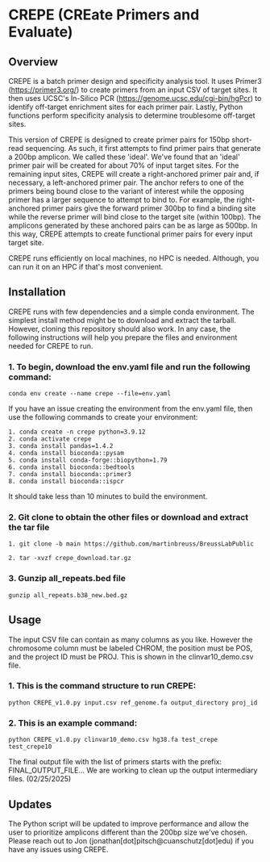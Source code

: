 # CREPE (CREate Primers and Evaluate)

## Overview

CREPE is a batch primer design and specificity analysis tool. It uses Primer3 (https://primer3.org/) to create primers from an input CSV of target sites. It then uses UCSC's In-Silico PCR (https://genome.ucsc.edu/cgi-bin/hgPcr) to identify off-target enrichment sites for each primer pair. Lastly, Python functions perform specificity analysis to determine troublesome off-target sites. 

This version of CREPE is designed to create primer pairs for 150bp short-read sequencing. As such, it first attempts to find primer pairs that generate a 200bp amplicon. We called these 'ideal'. We've found that an 'ideal' primer pair will be created for about 70% of input target sites. For the remaining input sites, CREPE will create a right-anchored primer pair and, if necessary, a left-anchored primer pair. The anchor refers to one of the primers being bound close to the variant of interest while the opposing primer has a larger sequence to attempt to bind to. For example, the right-anchored primer pairs give the forward primer 300bp to find a binding site while the reverse primer will bind close to the target site (within 100bp). The amplicons generated by these anchored pairs can be as large as 500bp. In this way, CREPE attempts to create functional primer pairs for every input target site. 

CREPE runs efficiently on local machines, no HPC is needed. Although, you can run it on an HPC if that's most convenient. 

## Installation

CREPE runs with few dependencies and a simple conda environment. The simplest install method might be to download and extract the tarball. However, cloning this repository should also work. In any case, the following instructions will help you prepare the files and environment needed for CREPE to run.

### 1. To begin, download the env.yaml file and run the following command:

    conda env create --name crepe --file=env.yaml

If you have an issue creating the environment from the env.yaml file, then use the following commands to create your environment:

    1. conda create -n crepe python=3.9.12
    2. conda activate crepe
    3. conda install pandas=1.4.2
    4. conda install bioconda::pysam
    5. conda install conda-forge::biopython=1.79
    6. conda install bioconda::bedtools
    7. conda install bioconda::primer3
    8. conda install bioconda::ispcr
    

It should take less than 10 minutes to build the environment.

### 2. Git clone to obtain the other files or download and extract the tar file

    1. git clone -b main https://github.com/martinbreuss/BreussLabPublic

    2. tar -xvzf crepe_download.tar.gz

### 3. Gunzip all_repeats.bed file

    gunzip all_repeats.b38_new.bed.gz

## Usage

The input CSV file can contain as many columns as you like. However the chromosome column must be labeled CHROM, the position must be POS, and the project ID must be PROJ. This is shown in the clinvar10_demo.csv file.

### 1. This is the command structure to run CREPE:

    python CREPE_v1.0.py input.csv ref_genome.fa output_directory proj_id

### 2. This is an example command:

    python CREPE_v1.0.py clinvar10_demo.csv hg38.fa test_crepe test_crepe10

The final output file with the list of primers starts with the prefix: FINAL_OUTPUT_FILE... We are working to clean up the output intermediary files. (02/25/2025)

## Updates

The Python script will be updated to improve performance and allow the user to prioritize amplicons different than the 200bp size we've chosen. Please reach out to Jon (jonathan[dot]pitsch@cuanschutz[dot]edu) if you have any issues using CREPE. 


